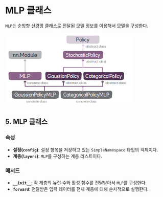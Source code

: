 # MLP 클래스
`MLP`는 순방향 신경망 클래스로 전달된 모델 정보를 이용해서 모델을 구성한다.

![정책 클래스의 구성도](img/class_diagram.png)


## 5. MLP 클래스

### 속성
* **설정(`config`)**: 설정 항목을 저장하고 있는 `SimpleNamespace` 타입의 객체이다.
* **계층(`layers`)**: `MLP`를 구성하는 계층 리스트이다.

### 메서드
* **`__init__`**: 각 계층의 뉴런 수와 활성 함수를 전달받아서 `MLP`를 구성한다.
* **`forward`**: 전달받은 입력 데이터를 전체 계층에 대해 순차적으로 실행한다.